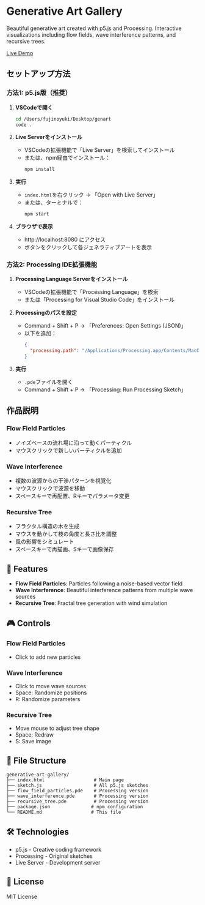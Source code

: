 # Generative Art Gallery

Beautiful generative art created with p5.js and Processing. Interactive visualizations including flow fields, wave interference patterns, and recursive trees.

[Live Demo](https://yourusername.github.io/generative-art-gallery/) <!-- GitHub Pages用 -->

## セットアップ方法

### 方法1: p5.js版（推奨）

1. **VSCodeで開く**
   ```bash
   cd /Users/fujinoyuki/Desktop/genart
   code .
   ```

2. **Live Serverをインストール**
   - VSCodeの拡張機能で「Live Server」を検索してインストール
   - または、npm経由でインストール：
     ```bash
     npm install
     ```

3. **実行**
   - `index.html`を右クリック → 「Open with Live Server」
   - または、ターミナルで：
     ```bash
     npm start
     ```

4. **ブラウザで表示**
   - http://localhost:8080 にアクセス
   - ボタンをクリックして各ジェネラティブアートを表示

### 方法2: Processing IDE拡張機能

1. **Processing Language Serverをインストール**
   - VSCodeの拡張機能で「Processing Language」を検索
   - または「Processing for Visual Studio Code」をインストール

2. **Processingのパスを設定**
   - Command + Shift + P → 「Preferences: Open Settings (JSON)」
   - 以下を追加：
     ```json
     {
       "processing.path": "/Applications/Processing.app/Contents/MacOS/Processing"
     }
     ```

3. **実行**
   - `.pde`ファイルを開く
   - Command + Shift + P → 「Processing: Run Processing Sketch」

## 作品説明

### Flow Field Particles
- ノイズベースの流れ場に沿って動くパーティクル
- マウスクリックで新しいパーティクルを追加

### Wave Interference
- 複数の波源からの干渉パターンを視覚化
- マウスクリックで波源を移動
- スペースキーで再配置、Rキーでパラメータ変更

### Recursive Tree
- フラクタル構造の木を生成
- マウスを動かして枝の角度と長さ比を調整
- 風の影響をシミュレート
- スペースキーで再描画、Sキーで画像保存

## 🚀 Features

- **Flow Field Particles**: Particles following a noise-based vector field
- **Wave Interference**: Beautiful interference patterns from multiple wave sources
- **Recursive Tree**: Fractal tree generation with wind simulation

## 🎮 Controls

### Flow Field Particles
- Click to add new particles

### Wave Interference
- Click to move wave sources
- Space: Randomize positions
- R: Randomize parameters

### Recursive Tree
- Move mouse to adjust tree shape
- Space: Redraw
- S: Save image

## 📁 File Structure

```
generative-art-gallery/
├── index.html                  # Main page
├── sketch.js                   # All p5.js sketches
├── flow_field_particles.pde    # Processing version
├── wave_interference.pde       # Processing version
├── recursive_tree.pde          # Processing version
├── package.json               # npm configuration
└── README.md                  # This file
```

## 🛠️ Technologies

- p5.js - Creative coding framework
- Processing - Original sketches
- Live Server - Development server

## 📄 License

MIT License